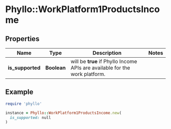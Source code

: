 # Phyllo::WorkPlatform1ProductsIncome

## Properties

| Name | Type | Description | Notes |
| ---- | ---- | ----------- | ----- |
| **is_supported** | **Boolean** | will be **true** if Phyllo Income APIs are available for the work platform. |  |

## Example

```ruby
require 'phyllo'

instance = Phyllo::WorkPlatform1ProductsIncome.new(
  is_supported: null
)
```

